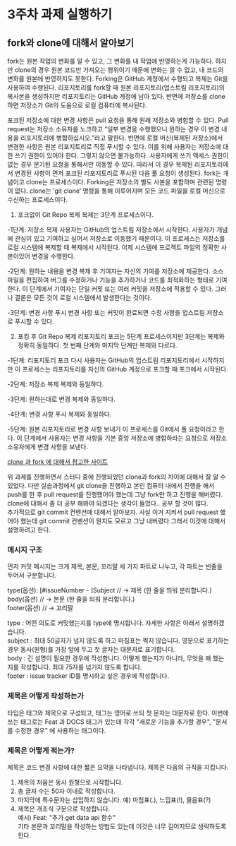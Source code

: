 # 3주차 과제 실행하기

## fork와 clone에 대해서 알아보기
 
fork는 원본 작업의 변화를 알 수 있고, 그 변화를 내 작업에 반영하는게 가능하다. 하지만 clone의 경우 원본 코드만 가져오는 행위이기 때문에 변화는 알 수 없고, 내 코드의 변화를 원본에 반영하지도 못한다. Forking은 GitHub 계정에서 수행되고 복제는 Git을 사용하여 수행된다. 리포지토리를 fork할 때 원본 리포지토리(업스트림 리포지토리)의 복사본을 생성하지만 리포지토리는 GitHub 계정에 남아 있다. 반면에 저장소를 clone하면 저장소가 Git의 도움으로 로컬 컴퓨터에 복사된다. 

포크된 저장소에 대한 변경 사항은 pull 요청을 통해 원래 저장소와 병합할 수 있다. Pull request는 저장소 소유자를 노크하고 “일부 변경을 수행했으니 원하는 경우 이 변경 내용을 리포지토리에 병합하십시오.”라고 말한다. 반면에 로컬 머신(복제된 저장소)에서 변경한 사항은 원본 리포지토리로 직접 푸시할 수 있다. 이를 위해 사용자는 저장소에 대한 쓰기 권한이 있어야 한다. 그렇지 않으면 불가능하다. 사용자에게 쓰기 액세스 권한이 없는 경우 분기된 요청을 통해서만 이동할 수 있다. 따라서 이 경우 복제된 리포지토리에서 변경된 사항이 먼저 포크된 리포지토리로 푸시된 다음 풀 요청이 생성된다. fork는 개념이고 clone는 프로세스이다. Forking은 저장소의 별도 사본을 포함하며 관련된 명령이 없다. clone는 ‘git clone’ 명령을 통해 이루어지며 모든 코드 파일을 로컬 머신으로 수신하는 프로세스이다.

1) 포크없이 Git Repo 복제
복제는 3단계 프로세스이다.

-1단계: 저장소 복제
사용자는 GitHub의 업스트림 저장소에서 시작한다. 사용자가 개념에 관심이 있고 기여하고 싶어서 저장소로 이동했기 때문이다. 이 프로세스는 저장소를 로컬 시스템에 복제할 때 복제에서 시작된다. 이제 시스템에 프로젝트 파일의 정확한 사본이있어 변경을 수행한다.

-2단계: 원하는 내용을 변경
복제 후 기여자는 자신의 기여를 저장소에 제공한다. 소스 파일을 편집하여 버그를 수정하거나 기능을 추가하거나 코드를 최적화하는 형태로 기여한다. 이 단계에서 기여자는 단일 커밋 또는 여러 커밋을 저장소에 적용할 수 있다. 그러나 결론은 모든 것이 로컬 시스템에서 발생한다는 것이다.

-3단계: 변경 사항 푸시
변경 사항 또는 커밋이 완료되면 수정 사항을 업스트림 저장소로 푸시할 수 있다.

2) 포킹 후 Git Repo 복제
리포지토리 포크는 5단계 프로세스이지만 3단계는 복제와 정확히 동일하다. 첫 번째 단계와 마지막 단계만 복제와 다르다.

-1단계: 리포지토리 포크
다시 사용자는 GitHub의 업스트림 리포지토리에서 시작하지만 이 프로세스는 리포지토리를 자신의 GitHub 계정으로 포크할 때 포크에서 시작된다.

-2단계: 저장소 복제
복제와 동일하다.

-3단계: 원하는대로 변경
복제와 동일하다.

-4단계: 변경 사항 푸시
복제와 동일하다.

-5단계: 원본 리포지토리로 변경 사항 보내기
이 프로세스를 Git에서 풀 요청이라고 한다. 이 단계에서 사용자는 변경 사항을 기본 중앙 저장소에 병합하라는 요청으로 저장소 소유자에게 변경 사항을 보낸다.

[clone 과 fork 에 대해서 참고한 사이트](https://dejavuhyo.github.io/posts/difference-between-git-clone-and-git-fork/)

위 과제를 진행하면서 스터디 중에 진행되었던 clone과 fork의 차이에 대해서 잘 알 수 있었다. 다만 실습과정에서 git clone을 진행하고 본인 컴퓨터 내에서 진행을 해서 push를 한 후 pull request를 진행했어야 했는데 그냥 fork만 하고 진행을 해버렸다. clone에 대해서 좀 더 공부 해봐야 되겠다는 생각이 들었다.. 공부 할 것이 많다. <br>
추가적으로 git commit 컨벤션에 대해서 알아보자. 사실 이거 지켜서 pull request 했어야 했는데 git commit 컨벤션이 뭔지도 모르고 그냥 내버렸다 그래서 이것에 대해서 설명하려고 한다.

### 메시지 구조
먼저 커밋 메시지는 크게 제목, 본문, 꼬리말 세 가지 파트로 나누고, 각 파트는 빈줄을 두어서 구분합니다.<br>

type(옵션): [#issueNumber - ]Subject  // -> 제목
(한 줄을 띄워 분리합니다.)<br>
body(옵션) //  -> 본문 
(한 줄을 띄워 분리합니다.)<br>
footer(옵션) // -> 꼬리말 <br>
 
type : 어떤 의도로 커밋했는지를 type에 명시합니다. 자세한 사항은 아래서 설명하겠습니다.<br>
subject : 최대 50글자가 넘지 않도록 하고 마침표는 찍지 않습니다. 영문으로 표기하는 경우 동사(원형)를 가장 앞에 두고 첫 글자는 대문자로 표기합니다. <br>
body : 긴 설명이 필요한 경우에 작성합니다. 어떻게 했는지가 아니라, 무엇을 왜 했는지를 작성합니다. 최대 75자를 넘기지 않도록 합니다. <br>
footer : issue tracker ID를 명시하고 싶은 경우에 작성합니다. <br>

### 제목은 어떻게 작성하는가 
 
타입은 태그와 제목으로 구성되고, 태그는 영어로 쓰되 첫 문자는 대문자로 한다. 이번에 쓰는 태그로는 Feat 과 DOCS 태그가 있는데 각각 "새로운 기능을 추가할 경우", "문서를 수정한 경우" 에 사용하는 태그이다. 
### 제목은 어떻게 적는가?
 
제목은 코드 변경 사항에 대한 짧은 요약을 나타냅니다. 제목은 다음의 규칙을 지킵니다.<br>

1. 제목의 처음은 동사 원형으로 시작합니다.<br>
2. 총 글자 수는 50자 이내로 작성합니다.<br>
3. 마지막에 특수문자는 삽입하지 않습니다. 예) 마침표(.), 느낌표(!), 물음표(?)<br>
4. 제목은 개조식 구문으로 작성합니다.  <br>
예시)
Feat: "추가 get data api 함수"<br>
기타 본문과 꼬리말을 작성하는 방법도 있는데 이것은 너무 길어지므로 생략하도록 한다.
